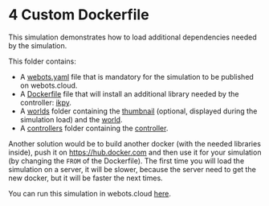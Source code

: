 # 4 Custom Dockerfile
This simulation demonstrates how to load additional dependencies needed by the simulation.

This folder contains:
 - A [webots.yaml](webots.yaml) file that is mandatory for the simulation to be published on webots.cloud.
 - A [Dockerfile](Dockerfile) file that will install an additional library needed by the controller: [ikpy](https://pypi.org/project/ikpy/).
 - A [worlds](worlds) folder containing the [thumbnail](worlds/.inverse_kinematics.jpg) (optional, displayed during the simulation load) and the [world](worlds/inverse_kinematics.wbt).
 - A [controllers](controllers) folder containing the [controller](controllers/inverse_kinematics/inverse_kinematics.py).

Another solution would be to build another docker (with the needed libraries inside), push it on https://hub.docker.com and then use it for your simulation (by changing the `FROM` of the Dockerfile).
The first time you will load the simulation on a server, it will be slower, because the server need to get the new docker, but it will be faster the next times.

You can run this simulation in webots.cloud [here](https://webots.cloud/run?version=R2022b&url=https://github.com/cyberbotics/webots-cloud-simulation-examples/blob/main/4_custom_dockerfile/worlds/inverse_kinematics.wbt).
